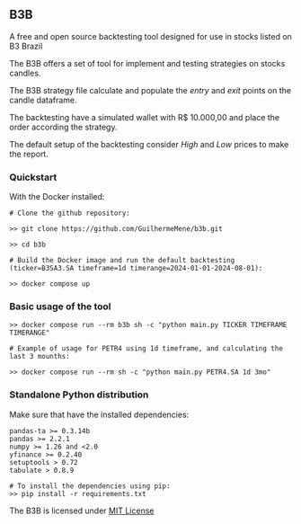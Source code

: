 ## B3B
A free and open source backtesting tool designed for use in stocks listed on B3 Brazil

The B3B offers a set of tool for implement and testing strategies on stocks candles.

The B3B strategy file calculate and populate the *entry* and *exit* points on the candle dataframe.

The backtesting have a simulated wallet with R$ 10.000,00 and place the order according the strategy.

The default setup of the backtesting consider *High* and *Low* prices to make the report.


### Quickstart
With the Docker installed:

```
# Clone the github repository:

>> git clone https://github.com/GuilhermeMene/b3b.git

>> cd b3b

# Build the Docker image and run the default backtesting (ticker=B3SA3.SA timeframe=1d timerange=2024-01-01-2024-08-01):

>> docker compose up
```

### Basic usage of the tool
```
>> docker compose run --rm b3b sh -c "python main.py TICKER TIMEFRAME TIMERANGE"

# Example of usage for PETR4 using 1d timeframe, and calculating the last 3 mounths:

>> docker compose run --rm sh -c "python main.py PETR4.SA 1d 3mo"
```

### Standalone Python distribution

Make sure that have the installed dependencies:
```
pandas-ta >= 0.3.14b
pandas >= 2.2.1
numpy >= 1.26 and <2.0
yfinance >= 0.2.40
setuptools > 0.72
tabulate > 0.8.9

# To install the dependencies using pip:
>> pip install -r requirements.txt
```

The B3B is licensed under [MIT License](https://github.com/GuilhermeMene/b3b/blob/main/LICENSE)